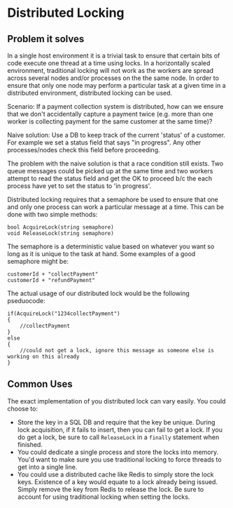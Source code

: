 # Distributed Locking

## Problem it solves
In a single host environment it is a trivial task to ensure that certain bits of code execute one thread at a time using locks. In a horizontally scaled environment, traditional locking will not work as the workers are spread across several nodes and/or processes on the the same node. In order to ensure that only one node may perform a particular task at a given time in a distributed environment, distributed locking can be used.

Scenario: If a payment collection system is distributed, how can we ensure that we don't accidentally capture a payment twice (e.g. more than one worker is collecting payment for the same customer at the same time)?

Naive solution: Use a DB to keep track of the current 'status' of a customer. For example we set a status field that says "in progress". Any other processes/nodes check this field before proceeding.

The problem with the naive solution is that a race condition still exists. Two queue messages could be picked up at the same time and two workers attempt to read the status field and get the OK to proceed b/c the each process have yet to set the status to 'in progress'.

Distributed locking requires that a semaphore be used to ensure that one and only one process can work a particular message at a time. This can be done with two simple methods:

```
bool AcquireLock(string semaphore)
void ReleaseLock(string semaphore)
```

The semaphore is a deterministic value based on whatever you want so long as it is unique to the task at hand. Some examples of a good semaphore might be:

```
customerId + "collectPayment"
customerId + "refundPayment"
```

The actual usage of our distributed lock would be the following pseduocode:

```
if(AcquireLock("1234collectPayment") 
{
    //collectPayment
}
else
{
    //could not get a lock, ignore this message as someone else is working on this already
}
```

## Common Uses
The exact implementation of you distributed lock can vary easily. You could choose to:
- Store the key in a SQL DB and require that the key be unique. During lock acquisition, if it fails to insert, then you can fail to get a lock. If you do get a lock, be sure to call `ReleaseLock` in a `finally` statement when finished.
- You could dedicate a single process and store the locks into memory. You'd want to make sure you use traditional locking to force threads to get into a single line.
- You could use a distributed cache like Redis to simply store the lock keys. Existence of a key would equate to a lock already being issued. Simply remove the key from Redis to release the lock. Be sure to account for using traditional locking when setting the locks.
